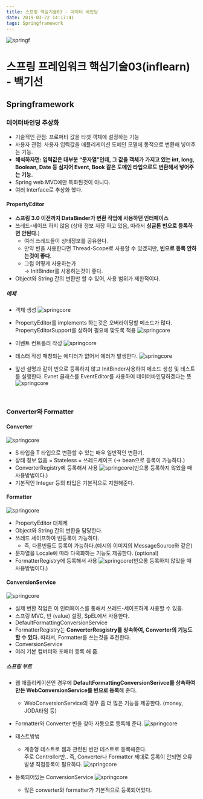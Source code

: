 ```yaml
---
title: 스프링 핵심기술03 - 데이터 바인딩
date: 2019-03-22 14:17:41
tags: Springframework
---
```

![springf](images/springframwork-logo.png)
# 스프링 프레임워크 핵심기술03(inflearn) - 백기선 
## Springframework

### 데이터바인딩 추상화
- 기술적인 관점: 프로퍼티 값을 타겟 객체에 설정하는 기능
- 사용자 관점: 사용자 입력값을 애플리케이션 도메인 모델에 동적으로 변환해 넣어주는 기능.
- **해석하자면: 입력값은 대부분 “문자열”인데, 그 값을 객체가 가지고 있는 int, long, Boolean, Date 등 심지어 Event, Book 같은 도메인 타입으로도 변환해서 넣어주는 기능.**
- Spring web MVC에만 특화된것이 아니다.
- 여러 Interface로 추상화 했다.
 
#### PropertyEditor

- **스프링 3.0 이전까지 DataBinder가 변환 작업에 사용하던 인터페이스**
- 쓰레드-세이프 하지 않음 (상태 정보 저장 하고 있음, 따라서 **싱글톤 빈으로 등록하면 안된다.**)
    - 여러 쓰레드들이 상태정보를 공유한다.
    - 만약 빈을 사용한다면 Thread-Scope로 사용할 수 있겠지만, **빈으로 등록 안하는것이 좋다.**   
    - 그럼 어떻게 사용하는가   
    → InitBinder를 사용하는것이 좋다.
- Object와 String 간의 변환만 할 수 있어, 사용 범위가 제한적이다.

##### 예제
- 객체 생성
![springcore](images/springc/springcore03-01.png)

- PropertyEditor를 implements 하는것은  오버라이딩할 메소드가 많다.      
PropertyEditorSupport를 상하여 필요에 맞도록 적용
![springcore](images/springc/springcore03-02.png)

- 이벤트 컨트롤러 작성
![springcore](images/springc/springcore03-03.png)

- 테스터 작성
매칭되는 에디터가 없어서 에러가 발생한다. 
![springcore](images/springc/springcore03-04.png)

- 앞선 설명과 같이 빈으로 등록하지 않고 InitBinder사용하여 메소드 생성 및 테스트를 실행한다.
Evnet 클래스를 EventEditor를 사용하여 데이터바인딩하겠다는 뜻
![springcore](images/springc/springcore03-05.png)
<br>

### Converter와 Formatter
#### Converter
![springcore](images/springc/springcore03-06.png)
- S 타입을 T 타입으로 변환할 수 있는 매우 일반적인 변환기.
- 상태 정보 없음 = Stateless = 쓰레드세이프 (→ bean으로 등록이 가능하다.)
- ConverterRegistry에 등록해서 사용
![springcore](images/springc/springcore03-07.png)(빈으롱 등록하지 않았을 때 사용방법이다.)
- 기본적인 Integer 등의 타입은 기본적으로 지원해준다.

#### Formatter
![springcore](images/springc/springcore03-08.png)
- PropertyEditor 대체제
- Object와 String 간의 변환을 담당한다.
- 쓰레드 세이프하여 빈등록이 가능하다.
    - 즉, 다른빈들도 등록이 가능하다.(예시의 이미지의 MessageSource와 같은) 
- 문자열을 Locale에 따라 다국화하는 기능도 제공한다. (optional)
- FormatterRegistry에 등록해서 사용
![springcore](images/springc/springcore03-09.png)(빈으롱 등록하지 않았을 때 사용방법이다.)

#### ConversionService
![springcore](images/springc/springcore03-10.png)

- 실제 변환 작업은 이 인터페이스를 통해서 쓰레드-세이프하게 사용할 수 있음.
- 스프링 MVC, 빈 (value) 설정, SpEL에서 사용한다.
- DefaultFormattingConversionService
- FormatterRegistry는 **ConverterResgistry를 상속하여, Converter의 기능도 할 수 있다.**
따라서, Formatter를 쓰는것을 추천한다.
- ConversionService
- 여러 기본 컴버터와 포매터 등록 해 줌.

##### 스프링 부트
- 웹 애플리케이션인 경우에 **DefaultFormattingConversionSerivce를 상속하여 만든 WebConversionService를 빈으로 등록**해 준다.
    - WebConversionService의 경우 좀 더 많은 기능을 제공한다. (money, JODA타임 등)
- Formatter와 Converter 빈을 찾아 자동으로 등록해 준다.
![springcore](images/springc/springcore03-11.png)

- 테스트방법
    - 계층형 테스트로 웹과 관련된 빈만 테스트로 등록해준다.   
    주로 Controller만.. 즉, Converter나 Formatter 제대로 등록이 안되면 오류발생
    직접등록이 필요하다.
    ![springcore](images/springc/springcore03-12.png)
- 등록되어있는 ConversionService
    ![springcore](images/springc/springcore03-13.png)
    - 많은 converter와 formatter가 기본적으로 등록되어있다.
<br><br>    